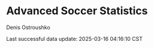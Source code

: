 # Advanced Soccer Statistics
Denis Ostroushko

<!-- gfm -->

Last successful data update: 2025-03-16 04:16:10 CST
